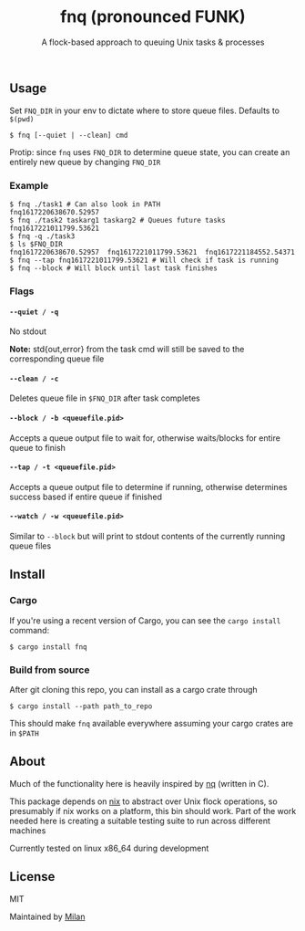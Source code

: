 <div align="center">
	<h1>fnq (pronounced FUNK)</h1>
	<p>
		A flock-based approach to queuing Unix tasks & processes
	</p>
	<br>
</div>

## Usage

Set `FNQ_DIR` in your env to dictate where to store queue files. Defaults to `$(pwd)`

```shell
$ fnq [--quiet | --clean] cmd
```

Protip: since `fnq` uses `FNQ_DIR` to determine queue state, you can create an entirely new queue by changing `FNQ_DIR`

### Example

```shell
$ fnq ./task1 # Can also look in PATH
fnq1617220638670.52957
$ fnq ./task2 taskarg1 taskarg2 # Queues future tasks
fnq1617221011799.53621
$ fnq -q ./task3
$ ls $FNQ_DIR
fnq1617220638670.52957  fnq1617221011799.53621  fnq1617221184552.54371
$ fnq --tap fnq1617221011799.53621 # Will check if task is running
$ fnq --block # Will block until last task finishes
```

### Flags

#### `--quiet / -q`

No stdout

**Note:** std{out,error} from the task cmd will still be saved to the corresponding queue file

#### `--clean / -c`

Deletes queue file in `$FNQ_DIR` after task completes

#### `--block / -b <queuefile.pid>`

Accepts a queue output file to wait for, otherwise waits/blocks for entire queue to finish

#### `--tap / -t <queuefile.pid>`

Accepts a queue output file to determine if running, otherwise determines success based if entire queue if finished

#### `--watch / -w <queuefile.pid>`

Similar to `--block` but will print to stdout contents of the currently running queue files

## Install

### Cargo

If you're using a recent version of Cargo, you can see the `cargo install` command:

```shell
$ cargo install fnq
```

### Build from source

After git cloning this repo, you can install as a cargo crate through

```shell
$ cargo install --path path_to_repo
```

This should make `fnq` available everywhere assuming your cargo crates are in `$PATH`

## About

Much of the functionality here is heavily inspired by [nq](https://github.com/leahneukirchen/nq) (written in C).

This package depends on [nix](https://github.com/nix-rust/nix) to abstract over Unix flock operations, so presumably if nix works on a platform, this bin should work. Part of the work needed here is creating a suitable testing suite to run across different machines

Currently tested on linux x86_64 during development

## License

MIT

Maintained by [Milan](https://mdaverde.com)


